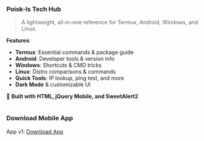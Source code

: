 

### **Poisk-ls Tech Hub**  
> A lightweight, all-in-one reference for Termux, Android, Windows, and Linux.

**Features**:  
- **Termux**: Essential commands & package guide  
- **Android**: Developer tools & version info  
- **Windows**: Shortcuts & CMD tricks  
- **Linux**: Distro comparisons & commands  
- **Quick Tools**: IP lookup, ping test, and more  
- **Dark Mode** & customizable UI  

🔧 **Built with HTML, jQuery Mobile, and SweetAlert2**  

#

### Download Mobile App
App v1: [Download App](https://www.mediafire.com/file/ofe82rwp71f9pcg/poisk-ls_Tech-Hub.apk/file)
